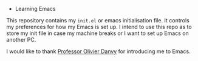 * Learning Emacs

This repository contains my `init.el` or emacs initialisation file. It controls my preferences for how my Emacs is set up. I intend to use this repo as to store my init file in case my machine breaks or I want to set up Emacs on another PC.

I would like to thank [Professor Olivier Danvy](https://en.wikipedia.org/wiki/Olivier_Danvy) for introducing me to Emacs. 